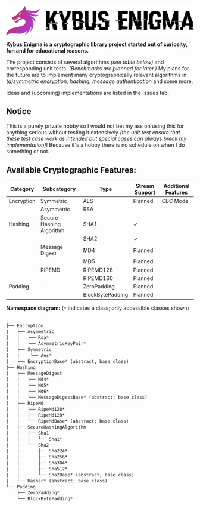 ![Kybus Enigma](docs/logo.svg)

**Kybus Enigma is a cryptographic library project started out of curiosity, fun and for educational reasons.**

The project consists of several algorithms *(see table below)* and corresponding unit tests. *(Benchmarks are planned for later.)*
My plans for the future are to implement many cryptographically relevant algorithms in *(a)symmetric encryption, hashing, message authentication* and some more.

Ideas and (upcoming) implementations are listed in the Issues tab.

## Notice
This is a purely private hobby so I would not bet my ass on using this for anything serious without testing it extensively *(the unit test ensure that these test case work as intended but special cases can always break my implementation)*!
Because it's a hobby there is no schedule on when I do something or not.

## Available Cryptographic Features:

| Category   | Subcategory              | Type             | Stream Support | Additional Features |
|------------|--------------------------|------------------|----------------|---------------------|
| Encryption | Symmetric                | AES              |   Planned      | CBC Mode            |
|            | Asymmetric               | RSA              |                |                     |
| Hashing    | Secure Hashing Algorithm | SHA1             |        ✓       |                     |
|            |                          | SHA2             |        ✓       |                     |
|            | Message Digest           | MD4              |   Planned      |                     |
|            |                          | MD5              |   Planned      |                     |
|            | RIPEMD                   | RIPEMD128        |   Planned      |                     |
|            |                          | RIPEMD160        |   Planned      |                     |
| Padding    | -                        | ZeroPadding      |   Planned      |                     |
|            |                          | BlockBytePadding |   Planned      |                     |

**Namespace diagram:** (`*` indicates a class; only accessible classes shown)
```
.
├── Encryption
|   ├── Asymmetric
|   |   ├── Rsa*
|   |   └── AsymmetricKeyPair*
|   ├── Symmetric
|   |    └── Aes*
|   └── EncryptionBase* (abstract, base class)
├── Hashing
|   ├── MessageDigest
|   |   ├── Md4*
|   |   ├── Md5*
|   |   ├── Md6*
|   |   └── MessageDigestBase* (abstract; base class)
|   ├── RipeMd
|   |   ├── RipeMd128*
|   |   ├── RipeMd128*
|   |   └── RipeMdBase* (abstract; base class)
|   ├── SecureHashingAlgorithm
|   |   ├── Sha1
|   |   |   └── Sha1*
|   |   └── Sha2
|   |       ├── Sha224*
|   |       ├── Sha256*
|   |       ├── Sha384*
|   |       ├── Sha512*
|   |       └── Sha2Base* (abstract; base class)
|   └── Hasher* (abstract; base class)
└── Padding
    ├── ZeroPadding*
    └── BlockBytePadding*
```
